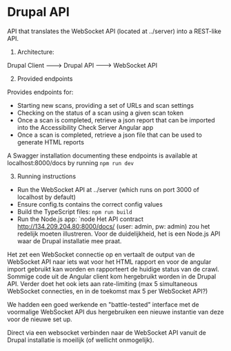 Drupal API
==========

API that translates the WebSocket API (located at ../server) into a REST-like API.

1. Architecture:

Drupal Client ---> Drupal API ---> WebSocket API

2. Provided endpoints

Provides endpoints for:
- Starting new scans, providing a set of URLs and scan settings
- Checking on the status of a scan using a given scan token
- Once a scan is completed, retrieve a json report that can be imported into the Accessibility Check Server Angular app
- Once a scan is completed, retrieve a json file that can be used to generate HTML reports

A Swagger installation documenting these endpoints is available at localhost:8000/docs by running `npm run dev`

3. Running instructions
- Run the WebSocket API at ../server (which runs on port 3000 of localhost by default)
- Ensure config.ts contains the correct config values
- Build the TypeScript files: `npm run build`
- Run the Node.js app: `node 
Het API contract http://134.209.204.80:8000/docs/ (user: admin, pw: admin) zou het redelijk moeten illustreren. Voor de duidelijkheid, het is een Node.js API waar de Drupal installatie mee praat.

Het zet een WebSocket connectie op en vertaalt de output van de WebSocket API naar iets wat voor het HTML rapport en voor de angular import gebruikt kan worden en rapporteert de huidige status van de crawl. Sommige code uit de Angular client kom hergebruikt worden in de Drupal API. Verder doet het ook iets aan rate-limiting (max 5 simultaneous WebSocket connecties, en in de toekomst max 5 per WebSocket API?)

We hadden een goed werkende en "battle-tested" interface met de voormalige WebSocket API dus hergebruiken een nieuwe instantie van deze voor de nieuwe set up.

Direct via een websocket verbinden naar de WebSocket API vanuit de Drupal installatie is moeilijk (of wellicht onmogelijk).